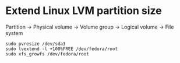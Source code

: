 # Extend Linux LVM partition size

Partition -> Physical volume -> Volume group -> Logical volume -> File system

```shell
sudo pvresize /dev/sda3
sudo lvextend -l +100%FREE /dev/fedora/root
sudo xfs_growfs /dev/fedora/root
```
